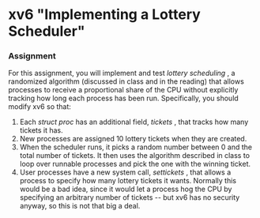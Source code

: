 # xv6 "Implementing a Lottery Scheduler"

### Assignment
For this assignment, you will implement and test _lottery scheduling_ , a randomized algorithm
(discussed in class and in the reading) that allows processes to receive a proportional share of the
CPU without explicitly tracking how long each process has been run.
Specifically, you should modify xv6 so that:
1. Each _struct proc_ has an additional field, _tickets_ , that tracks how many tickets it
has.
2. New processes are assigned 10 lottery tickets when they are created.
3. When the scheduler runs, it picks a random number between 0 and the total number of
tickets. It then uses the algorithm described in class to loop over runnable processes and
pick the one with the winning ticket.
4. User processes have a new system call, _settickets_ , that allows a process to specify
how many lottery tickets it wants. Normally this would be a bad idea, since it would let a
process hog the CPU by specifying an arbitrary number of tickets -- but xv6 has no
security anyway, so this is not that big a deal.
